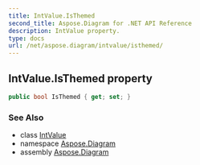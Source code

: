 ```yaml
---
title: IntValue.IsThemed
second_title: Aspose.Diagram for .NET API Reference
description: IntValue property. 
type: docs
url: /net/aspose.diagram/intvalue/isthemed/
---
```

## IntValue.IsThemed property

```csharp
public bool IsThemed { get; set; }
```

### See Also

* class [IntValue](../)
* namespace [Aspose.Diagram](../../intvalue/)
* assembly [Aspose.Diagram](../../../)


